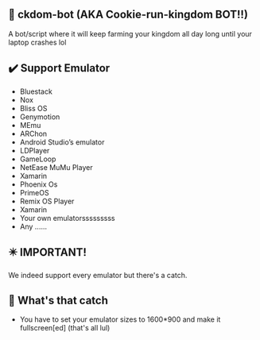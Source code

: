 ## 🍪 ckdom-bot (AKA Cookie-run-kingdom BOT!!)

A bot/script where it will keep farming your kingdom all day long until your laptop crashes lol

## ✔️ Support Emulator

- Bluestack
- Nox
- Bliss OS
- Genymotion
- MEmu
- ARChon 
- Android Studio’s emulator
- LDPlayer
- GameLoop
- NetEase MuMu Player
- Xamarin
- Phoenix Os
- PrimeOS
- Remix OS Player
- Xamarin
- Your own emulatorsssssssss
- Any ......

## ✴️ IMPORTANT!
We indeed support every emulator but there's a catch.

## 🦝 What's that catch
- You have to set your emulator sizes to 1600*900 and make it fullscreen[ed] (that's all lul)
